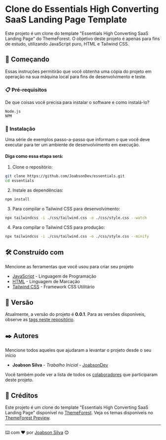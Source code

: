 # Clone do Essentials High Converting SaaS Landing Page Template

Este projeto é um clone do template "Essentials High Converting SaaS Landing Page" do ThemeForest. O objetivo deste projeto é apenas para fins de estudo, utilizando JavaScript puro, HTML e Tailwind CSS.

## 🚀 Começando

Essas instruções permitirão que você obtenha uma cópia do projeto em operação na sua máquina local para fins de desenvolvimento e teste.

### 📋 Pré-requisitos

De que coisas você precisa para instalar o software e como instalá-lo?

```bash
Node.js
NPM
```

### 🔧 Instalação

Uma série de exemplos passo-a-passo que informam o que você deve executar para ter um ambiente de desenvolvimento em execução.

#### Diga como essa etapa será:

1. Clone o repositório:

```bash
git clone https://github.com/JoabsonDev/essentials.git
cd essentials
```

2. Instale as dependências:

```bash
npm install
```

3. Para compilar o Tailwind CSS para desenvolvimento:

```bash
npx tailwindcss -i ./css/tailwind.css -o ./css/style.css --watch
```

4. Para compilar o Tailwind CSS para produção:

```bash
npx tailwindcss -i ./css/tailwind.css -o ./css/style.css --minify
```

## 🛠️ Construído com

Mencione as ferramentas que você usou para criar seu projeto

- [JavaScript](https://developer.mozilla.org/en-US/docs/Web/JavaScript) - Linguagem de Programação
- [HTML](https://developer.mozilla.org/en-US/docs/Web/HTML) - Linguagem de Marcação
- [Tailwind CSS](https://tailwindcss.com/) - Framework CSS Utilitário

## 📌 Versão

Atualmente, a versão do projeto é **0.0.1**. Para as versões disponíveis, observe as [tags neste repositório](https://github.com/JoabsonDev/essentials/tags).

## ✒️ Autores

Mencione todos aqueles que ajudaram a levantar o projeto desde o seu início

- **Joabson Silva** - _Trabalho Inicial_ - [JoabsonDev](https://github.com/JoabsonDev)

Você também pode ver a lista de todos os [colaboradores](https://github.com/JoabsonDev/essentials/graphs/contributors) que participaram deste projeto.

## 📜 Créditos

Este projeto é um clone do template "Essentials High Converting SaaS Landing Page" disponível no [ThemeForest](https://themeforest.net/item/essentials-high-converting-saas-landing-page-template/23220583). Veja os temas disponíveis no [ThemeForest Preview](https://preview.themeforest.net/item/essentials-high-converting-saas-landing-page-template/full_screen_preview/23220583?_ga=2.256078603.1055083157.1722253697-1102294199.1715206296).

---

⌨️ com ❤️ por [Joabson Silva](https://github.com/JoabsonDev) 😊
